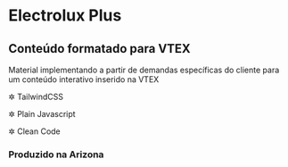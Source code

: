 # Electrolux Plus

## Conteúdo formatado para VTEX

Material implementando a partir de demandas específicas do cliente para um conteúdo interativo inserido na VTEX


✲ TailwindCSS

✲ Plain Javascript

✲ Clean Code


### Produzido na Arizona
